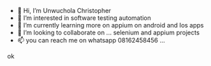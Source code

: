 - 👋 Hi, I’m Unwuchola Christopher
- 👀 I’m interested in software testing automation
- 🌱 I’m currently learning more on appium on android and Ios apps
- 💞️ I’m looking to collaborate on ... selenium and appium projects
- 📫 you can reach me on whatsapp 08162458456 ...

<!---
ikochris/ikochris is a ✨ special ✨ repository because its `README.md` (this file) appears on your GitHub profile.
You can click the Preview link to take a look at your changes.
---> ok

